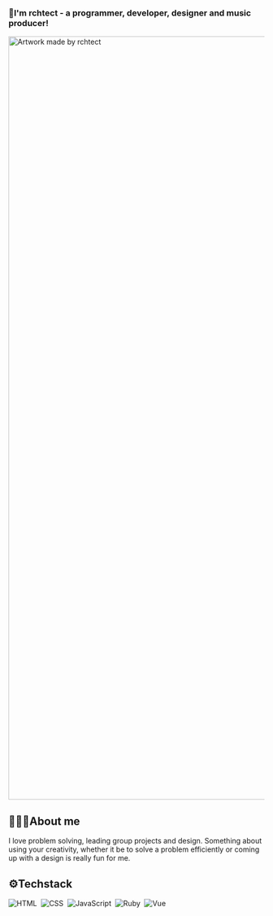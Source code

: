 ### 👾I'm rchtect - a programmer, developer, designer and music producer!

<img src="https://i.imgur.com/pSwSt7q.jpeg" alt=" Artwork made by rchtect"
	title="Artwork made by me" width="1500" height="auto" />
  
## 🙋🏽‍♂️About me
I love problem solving, leading group projects and design. Something about using your creativity, whether it be to solve a problem efficiently or coming up with a design is really fun for me.

## ⚙️Techstack

![HTML](https://img.shields.io/badge/-HTML-05122A?style=flat&logo=HTML5)&nbsp;
![CSS](https://img.shields.io/badge/-CSS-05122A?style=flat&logo=CSS3&logoColor=1572B6)&nbsp;
![JavaScript](https://img.shields.io/badge/-JavaScript-05122A?style=flat&logo=javascript)&nbsp;
![Ruby](https://img.shields.io/badge/-Ruby-05122A?style=flat&logo=Ruby)&nbsp;
![Vue](https://img.shields.io/badge/-Vue.js-05122A?style=flat&logo=Vue.js)&nbsp;

